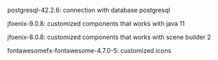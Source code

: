 postgresql-42.2.6: connection with database postgresql

jfoenix-9.0.8: customized components that works with java 11

jfoenix-8.0.8: customized components that works with scene builder 2

fontawesomefx-fontawesome-4.7.0-5: customized icons

